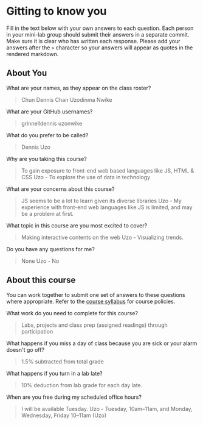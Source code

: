 # Gitting to know you
Fill in the text below with your own answers to each question. Each person in your mini-lab group should submit their answers in a separate commit. Make sure it is clear who has written each response. Please add your answers after the `>` character so your answers will appear as quotes in the rendered markdown.

## About You
What are your names, as they appear on the class roster?
> Chun Dennis Chan
> Uzodinma Nwike

What are your GitHub usernames?
> grinnelldennis
> uzonwike

What do you prefer to be called?
> Dennis
> Uzo

Why are you taking this course?
> To gain exposure to front-end web based languages like JS, HTML & CSS
> Uzo - To explore the use of data in technology

What are your concerns about this course?
> JS seems to be a lot to learn given its diverse libraries
> Uzo - My experience with front-end web languages like JS is limited, and may be a problem at first.

What topic in this course are you most excited to cover?
> Making interactive contents on the web
> Uzo - Visualizing trends.

Do you have any questions for me?
> None
> Uzo - No

## About this course
You can work together to submit one set of answers to these questions where appropriate. Refer to the [course syllabus](http://www.cs.grinnell.edu/~curtsinger/teaching/2017S/CSC395/syllabus/) for course policies.

What work do you need to complete for this course?
> Labs, projects and class prep (assigned readings) through participation

What happens if you miss a day of class because you are sick or your alarm doesn't go off?
> 1.5% subtracted from total grade

What happens if you turn in a lab late?
> 10% deduction from lab grade for each day late. 

When are you free during my scheduled office hours?
> I will be available Tuesday. 
> Uzo - Tuesday, 10am–11am, and Monday, Wednesday, Friday 10–11am (Uzo)
